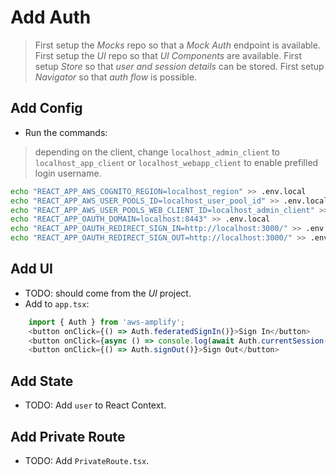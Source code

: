 # Add Auth

> First setup the *Mocks* repo so that a *Mock Auth* endpoint is available.
> First setup the *UI* repo so that *UI Components* are available.
> First setup *Store* so that *user and session details* can be stored.
> First setup *Navigator* so that *auth flow* is possible.

## Add Config
- Run the commands:
> depending on the client, change `localhost_admin_client` to `localhost_app_client` or `localhost_webapp_client` to enable prefilled login username.
```bash
echo "REACT_APP_AWS_COGNITO_REGION=localhost_region" >> .env.local
echo "REACT_APP_AWS_USER_POOLS_ID=localhost_user_pool_id" >> .env.local
echo "REACT_APP_AWS_USER_POOLS_WEB_CLIENT_ID=localhost_admin_client" >> .env.local
echo "REACT_APP_OAUTH_DOMAIN=localhost:8443" >> .env.local
echo "REACT_APP_OAUTH_REDIRECT_SIGN_IN=http://localhost:3000/" >> .env.local
echo "REACT_APP_OAUTH_REDIRECT_SIGN_OUT=http://localhost:3000/" >> .env.local
```

## Add UI
- TODO: should come from the *UI* project.
- Add to `app.tsx`:
```javascript
    import { Auth } from 'aws-amplify';
    <button onClick={() => Auth.federatedSignIn()}>Sign In</button>
    <button onClick={async () => console.log(await Auth.currentSession())}>Current Session</button>
    <button onClick={() => Auth.signOut()}>Sign Out</button>
```

## Add State
- TODO: Add `user` to React Context.

## Add Private Route
- TODO: Add `PrivateRoute.tsx`.